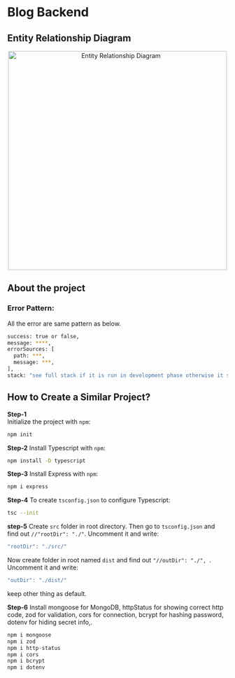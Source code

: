 # Blog Backend

## Entity Relationship Diagram

<!-- Center align and set a custom width for the image -->
<div align="center">
  <img src="https://i.ibb.co.com/SPh4619/blog-backend.png" alt="Entity Relationship Diagram" width="500">
</div>

## About the project
### Error Pattern:
All the error are same pattern as below. 

```bash
success: true or false,
message: ****,
errorSources: [
  path: ***,
  message: ***,
],
stack: "see full stack if it is run in development phase otherwise it show null"
```

## How to Create a Similar Project?

**Step-1**  
Initialize the project with `npm`:

```bash
npm init
```
**Step-2**
Install Typescript with `npm`:

```bash
npm install -D typescript
```
**Step-3**
Install Express with `npm`:

```bash
npm i express
```
**Step-4**
To create `tsconfig.json` to configure Typescript:

```bash
tsc --init
```
**step-5**
Create `src` folder in root directory. Then go to `tsconfig.json` and find out `//"rootDir": "./"`. Uncomment it and write:

```typescript
"rootDir": "./src/"
```
Now create folder in root named `dist` and find out `"//outDir": "./", `. Uncomment it and write:
```typescript
"outDir": "./dist/"
```
keep other thing as default.

**Step-6**
Install mongoose for MongoDB, httpStatus for showing correct http code, zod for validation, cors for connection, bcrypt for hashing password, dotenv for hiding secret info,.
```typescript
npm i mongoose
npm i zod
npm i http-status
npm i cors
npm i bcrypt
npm i dotenv
```